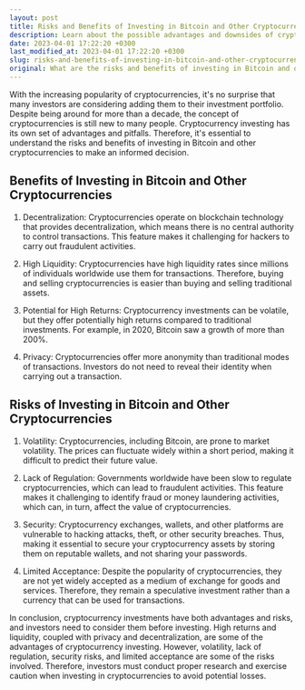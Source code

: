 ```yaml
---
layout: post
title: Risks and Benefits of Investing in Bitcoin and Other Cryptocurrencies
description: Learn about the possible advantages and downsides of cryptocurrency investments to make informed decisions.
date: 2023-04-01 17:22:20 +0300
last_modified_at: 2023-04-01 17:22:20 +0300
slug: risks-and-benefits-of-investing-in-bitcoin-and-other-cryptocurrencies
original: What are the risks and benefits of investing in Bitcoin and other cryptocurrencies?
---
```

With the increasing popularity of cryptocurrencies, it's no surprise that many investors are considering adding them to their investment portfolio. Despite being around for more than a decade, the concept of cryptocurrencies is still new to many people. Cryptocurrency investing has its own set of advantages and pitfalls. Therefore, it's essential to understand the risks and benefits of investing in Bitcoin and other cryptocurrencies to make an informed decision.

## Benefits of Investing in Bitcoin and Other Cryptocurrencies

1. Decentralization: Cryptocurrencies operate on blockchain technology that provides decentralization, which means there is no central authority to control transactions. This feature makes it challenging for hackers to carry out fraudulent activities.

2. High Liquidity: Cryptocurrencies have high liquidity rates since millions of individuals worldwide use them for transactions. Therefore, buying and selling cryptocurrencies is easier than buying and selling traditional assets.

3. Potential for High Returns: Cryptocurrency investments can be volatile, but they offer potentially high returns compared to traditional investments. For example, in 2020, Bitcoin saw a growth of more than 200%.

4. Privacy: Cryptocurrencies offer more anonymity than traditional modes of transactions. Investors do not need to reveal their identity when carrying out a transaction.

## Risks of Investing in Bitcoin and Other Cryptocurrencies

1. Volatility: Cryptocurrencies, including Bitcoin, are prone to market volatility. The prices can fluctuate widely within a short period, making it difficult to predict their future value.

2. Lack of Regulation: Governments worldwide have been slow to regulate cryptocurrencies, which can lead to fraudulent activities. This feature makes it challenging to identify fraud or money laundering activities, which can, in turn, affect the value of cryptocurrencies.

3. Security: Cryptocurrency exchanges, wallets, and other platforms are vulnerable to hacking attacks, theft, or other security breaches. Thus, making it essential to secure your cryptocurrency assets by storing them on reputable wallets, and not sharing your passwords.

4. Limited Acceptance: Despite the popularity of cryptocurrencies, they are not yet widely accepted as a medium of exchange for goods and services. Therefore, they remain a speculative investment rather than a currency that can be used for transactions.

In conclusion, cryptocurrency investments have both advantages and risks, and investors need to consider them before investing. High returns and liquidity, coupled with privacy and decentralization, are some of the advantages of cryptocurrency investing. However, volatility, lack of regulation, security risks, and limited acceptance are some of the risks involved. Therefore, investors must conduct proper research and exercise caution when investing in cryptocurrencies to avoid potential losses.